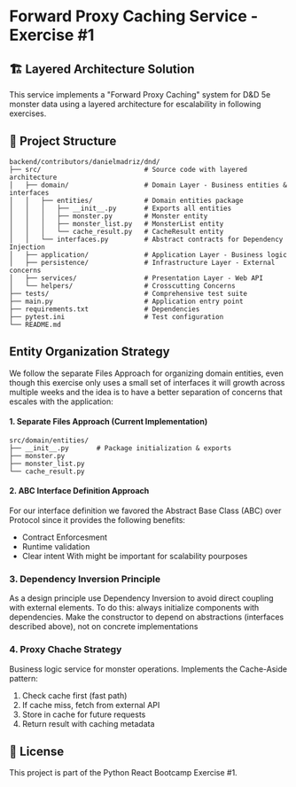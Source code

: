 # Forward Proxy Caching Service - Exercise #1

## 🏗️ **Layered Architecture Solution**

This service implements a "Forward Proxy Caching" system for D&D 5e monster data using a layered architecture for escalability in following exercises.

## 📁 **Project Structure**

```
backend/contributors/danielmadriz/dnd/
├── src/                          # Source code with layered architecture
│   ├── domain/                   # Domain Layer - Business entities & interfaces
│   │   ├── entities/             # Domain entities package
│   │   │   ├── __init__.py       # Exports all entities
│   │   │   ├── monster.py        # Monster entity
│   │   │   ├── monster_list.py   # MonsterList entity
│   │   │   └── cache_result.py   # CacheResult entity
│   │   └── interfaces.py         # Abstract contracts for Dependency Injection
│   ├── application/              # Application Layer - Business logic
│   ├── persistence/              # Infrastructure Layer - External concerns
│   ├── services/                 # Presentation Layer - Web API
│   └── helpers/                  # Crosscutting Concerns
├── tests/                        # Comprehensive test suite
├── main.py                       # Application entry point
├── requirements.txt              # Dependencies
├── pytest.ini                    # Test configuration
└── README.md
```

## **Entity Organization Strategy**

We follow the separate Files Approach for organizing domain entities, even though this exercise only uses a small set of interfaces it will growth across multiple weeks and the idea is to have a better separation of concerns that escales with the application:

#### **1. Separate Files Approach (Current Implementation)**

```
src/domain/entities/
├── __init__.py       # Package initialization & exports
├── monster.py
├── monster_list.py
└── cache_result.py

```

#### **2. ABC Interface Definition Approach**

For our interface definition we favored the Abstract Base Class (ABC) over Protocol since it provides the following benefits:

- Contract Enforcesment
- Runtime validation
- Clear intent
  With might be important for scalability pourposes

### **3. Dependency Inversion Principle**

As a design principle use Dependency Inversion to avoid direct coupling with external elements.
To do this:
always initialize components with dependencies.
Make the constructor to depend on abstractions (interfaces described above), not on concrete implementations

### **4. Proxy Chache Strategy**

Business logic service for monster operations.
Implements the Cache-Aside pattern:

1. Check cache first (fast path)
2. If cache miss, fetch from external API
3. Store in cache for future requests
4. Return result with caching metadata

## 📝 **License**

This project is part of the Python React Bootcamp Exercise #1.
